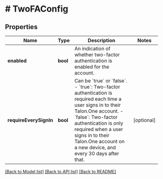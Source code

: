 # # TwoFAConfig

## Properties

Name | Type | Description | Notes
------------ | ------------- | ------------- | -------------
**enabled** | **bool** | An indication of whether two-factor authentication is enabled for the account. | 
**requireEverySignIn** | **bool** | Can be &#x60;true&#x60; or &#x60;false&#x60;. - &#x60;true&#x60;: Two-factor authentication is required each time a user signs in to their Talon.One account. - &#x60;false&#x60;: Two-factor authentication is only required when a user signs in to their Talon.One account on a new device, and every 30 days after that. | [optional] 

[[Back to Model list]](../../README.md#documentation-for-models) [[Back to API list]](../../README.md#documentation-for-api-endpoints) [[Back to README]](../../README.md)


